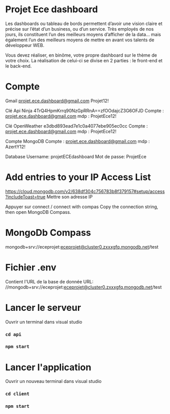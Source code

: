 # Projet Ece dashboard 
Les dashboards ou tableau de bords permettent d’avoir une vision claire et précise sur l’état d’un business, ou d’un service.
Très employés de nos jours, ils constituent l’un des meilleurs moyens d’afficher de la data... mais également l’un des meilleurs moyens de mettre en avant vos talents de développeur WEB.

Vous devez réaliser, en binôme, votre propre dashboard sur le thème de votre choix. La réalisation de celui-ci se divise en 2 parties : le front-end et le back-end.

# Compte 
Gmail 
projet.ece.dashboard@gmail.com
Projet12!

Clé Api Ninja
4TrQ4HpmKrrq90NzGpRRnA==zfOOdajcZ3G6OFJD
Compte : projet.ece.dashboard@gmail.com
mdp : ProjetEce12!

Clé OpenWeather
e3dbd893ead7e1c0a4077ebe905ec0cc
Compte : projet.ece.dashboard@gmail.com
mdp : ProjetEce12!

Compte MongoDB
Compte : projet.ece.dashboard@gmail.com
mdp : AzertY12!

Database 
Username: projetECEdashboard
Mot de passe: ProjetEce

# Add entries to your IP Access List
https://cloud.mongodb.com/v2/638df304c756783b8f379157#setup/access?includeToast=true
Mettre son adresse IP

Appuyer sur connect / connect with compas
Copy the connection string, then open MongoDB Compass.

# MongoDb Compass
mongodb+srv://eceprojet:eceprojet@cluster0.zxxxgfq.mongodb.net/test

# Fichier .env
Contient l'URL de la base de donnée
URL: //mongodb+srv://eceprojet:eceprojet@cluster0.zxxxgfq.mongodb.net/test

# Lancer le serveur
Ouvrir un terminal dans visual studio
### `cd api`
### `npm start`

# Lancer l'application 
Ouvrir un nouveau terminal dans visual studio
### `cd client`
### `npm start`
